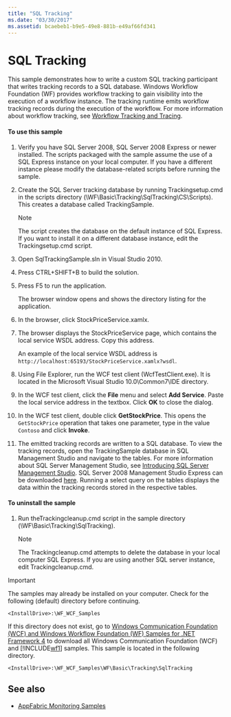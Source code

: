 ```yaml
---
title: "SQL Tracking"
ms.date: "03/30/2017"
ms.assetid: bcaebeb1-b9e5-49e8-881b-e49af66fd341
---
```

# SQL Tracking
This sample demonstrates how to write a custom SQL tracking participant that writes tracking records to a SQL database. Windows Workflow Foundation (WF) provides workflow tracking to gain visibility into the execution of a workflow instance. The tracking runtime emits workflow tracking records during the execution of the workflow. For more information about workflow tracking, see [Workflow Tracking and Tracing](../workflow-tracking-and-tracing.md).

#### To use this sample

1. Verify you have SQL Server 2008, SQL Server 2008 Express or newer installed. The scripts packaged with the sample assume the use of a SQL Express instance on your local computer. If you have a different instance please modify the database-related scripts before running the sample.

2. Create the SQL Server tracking database by running Trackingsetup.cmd in the scripts directory (\WF\Basic\Tracking\SqlTracking\CS\Scripts). This creates a database called TrackingSample.

    > [!NOTE]
    > The script creates the database on the default instance of SQL Express. If you want to install it on a different database instance, edit the Trackingsetup.cmd script.

3. Open SqlTrackingSample.sln in Visual Studio 2010.

4. Press CTRL+SHIFT+B to build the solution.

5. Press F5 to run the application.

     The browser window opens and shows the directory listing for the application.

6. In the browser, click StockPriceService.xamlx.

7. The browser displays the StockPriceService page, which contains the local service WSDL address. Copy this address.

     An example of the local service WSDL address is `http://localhost:65193/StockPriceService.xamlx?wsdl`.

8. Using File Explorer, run the WCF test client (WcfTestClient.exe). It is located in the Microsoft Visual Studio 10.0\Common7\IDE directory.

9. In the WCF test client, click the **File** menu and select **Add Service**. Paste the local service address in the textbox. Click **OK** to close the dialog.

10. In the WCF test client, double click **GetStockPrice**. This opens the `GetStockPrice` operation that takes one parameter, type in the value `Contoso` and click **Invoke**.

11. The emitted tracking records are written to a SQL database. To view the tracking records, open the TrackingSample database in SQL Management Studio and navigate to the tables. For more information about SQL Server Management Studio, see [Introducing SQL Server Management Studio](https://docs.microsoft.com/sql/ssms/sql-server-management-studio-ssms&view=sql-server-ver15). SQL Server 2008 Management Studio Express can be downloaded [here](https://go.microsoft.com/fwlink/?LinkId=180520). Running a select query on the tables displays the data within the tracking records stored in the respective tables.

#### To uninstall the sample

1. Run theTrackingcleanup.cmd script in the sample directory (\WF\Basic\Tracking\SqlTracking).

    > [!NOTE]
    > The Trackingcleanup.cmd attempts to delete the database in your local computer SQL Express. If you are using another SQL server instance, edit Trackingcleanup.cmd.

> [!IMPORTANT]
> The samples may already be installed on your computer. Check for the following (default) directory before continuing.
>
> `<InstallDrive>:\WF_WCF_Samples`
>
> If this directory does not exist, go to [Windows Communication Foundation (WCF) and Windows Workflow Foundation (WF) Samples for .NET Framework 4](https://www.microsoft.com/download/details.aspx?id=21459) to download all Windows Communication Foundation (WCF) and [!INCLUDE[wf1](../../../../includes/wf1-md.md)] samples. This sample is located in the following directory.
>
> `<InstallDrive>:\WF_WCF_Samples\WF\Basic\Tracking\SqlTracking`

## See also

- [AppFabric Monitoring Samples](https://docs.microsoft.com/previous-versions/appfabric/ff383407(v=azure.10))
